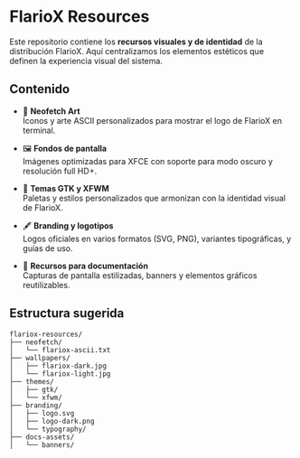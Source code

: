 # FlarioX Resources

Este repositorio contiene los **recursos visuales y de identidad** de la distribución FlarioX. Aquí centralizamos los elementos estéticos que definen la experiencia visual del sistema.

## Contenido

- 🎨 **Neofetch Art**  
  Íconos y arte ASCII personalizados para mostrar el logo de FlarioX en terminal.

- 🖼 **Fondos de pantalla**  
  Imágenes optimizadas para XFCE con soporte para modo oscuro y resolución full HD+.

- 🧩 **Temas GTK y XFWM**  
  Paletas y estilos personalizados que armonizan con la identidad visual de FlarioX.

- 🖋 **Branding y logotipos**  
  Logos oficiales en varios formatos (SVG, PNG), variantes tipográficas, y guías de uso.

- 📸 **Recursos para documentación**  
  Capturas de pantalla estilizadas, banners y elementos gráficos reutilizables.

## Estructura sugerida

```plaintext
flariox-resources/
├── neofetch/
│   └── flariox-ascii.txt
├── wallpapers/
│   ├── flariox-dark.jpg
│   └── flariox-light.jpg
├── themes/
│   ├── gtk/
│   └── xfwm/
├── branding/
│   ├── logo.svg
│   ├── logo-dark.png
│   └── typography/
├── docs-assets/
│   └── banners/
